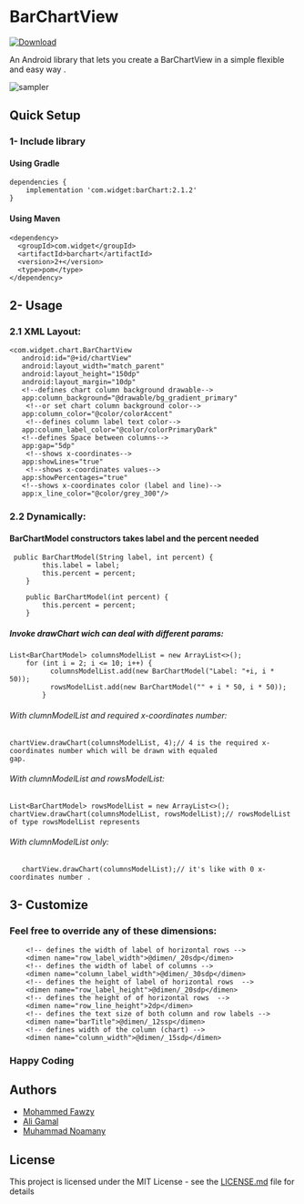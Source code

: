 # BarChartView
[ ![Download](https://api.bintray.com/packages/ma7madfawzy/BarChart/com.widget.barchart/images/download.svg) ](https://bintray.com/ma7madfawzy/BarChart/com.widget.barchart/_latestVersion)

An Android library that lets you create a BarChartView in a simple flexible and easy way .

![sample](images/Demo2.gif)r

## Quick Setup

### 1- Include library

#### Using Gradle
```
dependencies {
    implementation 'com.widget:barChart:2.1.2'
}
```
#### Using Maven
```
<dependency>
  <groupId>com.widget</groupId>
  <artifactId>barchart</artifactId>
  <version>2+</version>
  <type>pom</type>
</dependency>

```
## 2- Usage

### 2.1 XML Layout:

 ```
 <com.widget.chart.BarChartView
    android:id="@+id/chartView"
    android:layout_width="match_parent"
    android:layout_height="150dp"
    android:layout_margin="10dp"
    <!--defines chart column background drawable-->
    app:column_background="@drawable/bg_gradient_primary"
     <!--or set chart column background color-->
    app:column_color="@color/colorAccent"
     <!--defines column label text color-->
    app:column_label_color="@color/colorPrimaryDark"
    <!--defines Space between columns-->
    app:gap="5dp"
     <!--shows x-coordinates-->
    app:showLines="true"
     <!--shows x-coordinates values-->
    app:showPercentages="true"
    <!--shows x-coordinates color (label and line)-->
    app:x_line_color="@color/grey_300"/>

```
### 2.2 Dynamically:

#### BarChartModel constructors takes label and the percent needed
````
 public BarChartModel(String label, int percent) {
        this.label = label;
        this.percent = percent;
    }

    public BarChartModel(int percent) {
        this.percent = percent;
    }
````

##### Invoke drawChart wich can deal with different params:
````
List<BarChartModel> columnsModelList = new ArrayList<>();
    for (int i = 2; i <= 10; i++) {
          columnsModelList.add(new BarChartModel("Label: "+i, i * 50));
          rowsModelList.add(new BarChartModel("" + i * 50, i * 50));
        }
````
###### With clumnModelList and required x-coordinates number:
````
chartView.drawChart(columnsModelList, 4);// 4 is the required x-coordinates number which will be drawn with equaled                gap.
````
###### With clumnModelList and rowsModelList:
````
List<BarChartModel> rowsModelList = new ArrayList<>();
chartView.drawChart(columnsModelList, rowsModelList);// rowsModelList of type rowsModelList represents 
````
###### With clumnModelList only:
````
   chartView.drawChart(columnsModelList);// it's like with 0 x-coordinates number .
````
## 3- Customize
### Feel free to override any of these dimensions:
````
    <!-- defines the width of label of horizontal rows -->
    <dimen name="row_label_width">@dimen/_20sdp</dimen>
    <!-- defines the width of label of columns -->
    <dimen name="column_label_width">@dimen/_30sdp</dimen>
    <!-- defines the height of label of horizontal rows  -->
    <dimen name="row_label_height">@dimen/_20sdp</dimen>
    <!-- defines the height of of horizontal rows  -->
    <dimen name="row_line_height">2dp</dimen>
    <!-- defines the text size of both column and row labels -->
    <dimen name="barTitle">@dimen/_12ssp</dimen>
    <!-- defines width of the column (chart) -->
    <dimen name="column_width">@dimen/_15sdp</dimen>
````
### Happy Coding

## Authors

* [Mohammed Fawzy](https://github.com/ma7madfawzy)
* [Ali Gamal](https://github.com/aligamal-dev)
* [Muhammad Noamany](https://github.com/muhammadnomany25)


## License

This project is licensed under the MIT License - see the [LICENSE.md](LICENSE.md) file for details

